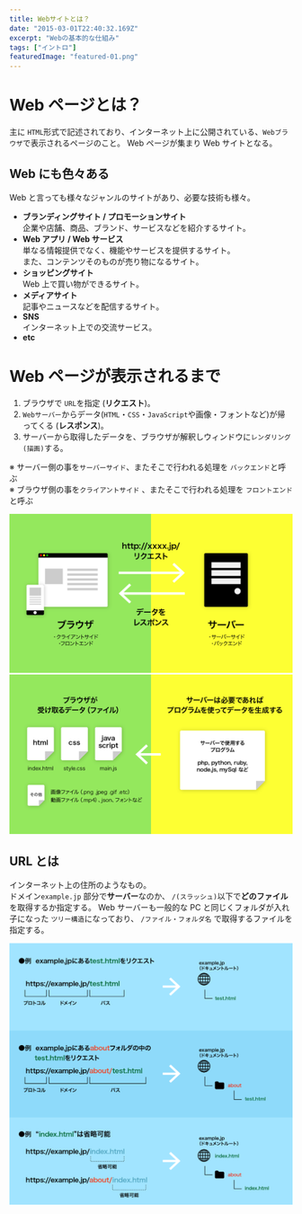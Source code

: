 ```yaml
---
title: Webサイトとは？
date: "2015-03-01T22:40:32.169Z"
excerpt: "Webの基本的な仕組み"
tags: ["イントロ"]
featuredImage: "featured-01.png"
---
```


# Web ページとは？

主に `HTML`形式で記述されており、インターネット上に公開されている、`Webブラウザ`で表示されるページのこと。
Web ページが集まり Web サイトとなる。

## Web にも色々ある

Web と言っても様々なジャンルのサイトがあり、必要な技術も様々。

- **ブランディングサイト / プロモーションサイト**  
  企業や店舗、商品、ブランド、サービスなどを紹介するサイト。
- **Web アプリ / Web サービス**  
  単なる情報提供でなく、機能やサービスを提供するサイト。  
  また、コンテンツそのものが売り物になるサイト。
- **ショッピングサイト**  
  Web 上で買い物ができるサイト。
- **メディアサイト**  
  記事やニュースなどを配信するサイト。
- **SNS**  
  インターネット上での交流サービス。
- **etc**

# Web ページが表示されるまで

1. ブラウザで `URL`を指定 (**リクエスト**)。
1. `Webサーバー`からデータ(`HTML`・`CSS`・`JavaScript`や画像・フォントなど)が帰ってくる (**レスポンス**)。
1. サーバーから取得したデータを、ブラウザが解釈しウィンドウに`レンダリング(描画)`する。

※ サーバー側の事を`サーバーサイド`、またそこで行われる処理を `バックエンド`と呼ぶ  
※ ブラウザ側の事を`クライアントサイド` 、またそこで行われる処理を `フロントエンド`と呼ぶ

![Webページ](./fig_01_01.png) ![Webページ2](./fig_01_02.png)

## URL とは

インターネット上の住所のようなもの。  
ドメイン`example.jp` 部分で**サーバー**なのか、 `/(スラッシュ)`以下で**どのファイル**を取得するか指定する。
Web サーバーも一般的な PC と同じくフォルダが入れ子になった `ツリー構造`になっており、 `/ファイル・フォルダ名` で取得するファイルを指定する。

![URLとは](./fig_01_03.png)
